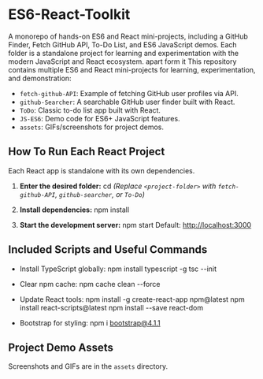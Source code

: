 # ES6-React-Toolkit
A monorepo of hands-on ES6 and React mini-projects, including a GitHub Finder, Fetch GitHub API, To-Do List, and ES6 JavaScript demos. Each folder is a standalone project for learning and experimentation with the modern JavaScript and React ecosystem. apart form it
This repository contains multiple ES6 and React mini-projects for learning, experimentation, and demonstration:

- `fetch-github-API`: Example of fetching GitHub user profiles via API.
- `github-Searcher`: A searchable GitHub user finder built with React.
- `ToDo`: Classic to-do list app built with React.
- `JS-ES6`: Demo code for ES6+ JavaScript features.
- `assets`: GIFs/screenshots for project demos.

## How To Run Each React Project

Each React app is standalone with its own dependencies.

1. **Enter the desired folder:**
cd <project-folder>
*(Replace `<project-folder>` with `fetch-github-API`, `github-searcher`, or `To-Do`)*

2. **Install dependencies:**
npm install

3. **Start the development server:**
npm start
Default: [http://localhost:3000](http://localhost:3000)

## Included Scripts and Useful Commands

- Install TypeScript globally:
npm install typescript -g
tsc --init
- Clear npm cache:
npm cache clean --force

- Update React tools:
npm install -g create-react-app npm@latest
npm install react-scripts@latest
npm install --save react-dom

- Bootstrap for styling:
npm i bootstrap@4.1.1

## Project Demo Assets
Screenshots and GIFs are in the `assets` directory.

